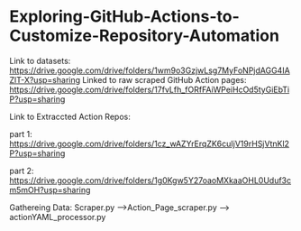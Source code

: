 # Exploring-GitHub-Actions-to-Customize-Repository-Automation

Link to datasets: https://drive.google.com/drive/folders/1wm9o3GzjwLsg7MyFoNPjdAGG4IAZlT-X?usp=sharing
Linked to raw scraped GitHub Action pages: https://drive.google.com/drive/folders/17fvLfh_fORfFAiWPeiHcOd5tyGiEbTiP?usp=sharing

Link to Extraccted Action Repos:

part 1: https://drive.google.com/drive/folders/1cz_wAZYrErqZK6cuIjV19rHSjVtnKl2P?usp=sharing

part 2: https://drive.google.com/drive/folders/1g0Kgw5Y27oaoMXkaaOHL0Uduf3cm5mOH?usp=sharing

Gathereing Data: Scraper.py -->Action_Page_scraper.py --> actionYAML_processor.py
